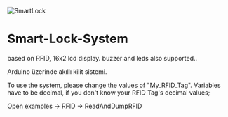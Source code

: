 ![SmartLock](https://hizliresim.com/DAl4AG)



# Smart-Lock-System
based on RFID, 16x2 lcd display. buzzer and leds also supported..

Arduino üzerinde akıllı kilit sistemi.

To use the system, please change the values of "My_RFID_Tag".
Variables have to be decimal, if you don't know your RFID Tag's decimal values;

Open examples -> RFID -> ReadAndDumpRFID
